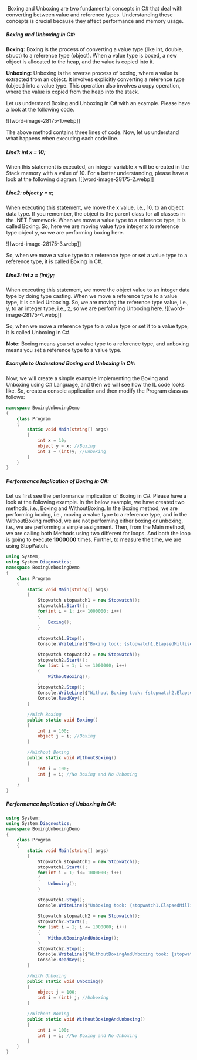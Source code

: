  Boxing and Unboxing are two fundamental concepts in C# that deal with converting between value and reference types. Understanding these concepts is crucial because they affect performance and memory usage.

##### **Boxing and Unboxing in C#:**

**Boxing:** Boxing is the process of converting a value type (like int, double, struct) to a reference type (object). When a value type is boxed, a new object is allocated to the heap, and the value is copied into it.

**Unboxing:** Unboxing is the reverse process of boxing, where a value is extracted from an object. It involves explicitly converting a reference type (object) into a value type. This operation also involves a copy operation, where the value is copied from the heap into the stack.

Let us understand Boxing and Unboxing in C# with an example. Please have a look at the following code.

![[word-image-28175-1.webp]]


The above method contains three lines of code. Now, let us understand what happens when executing each code line.

##### **Line1: int x = 10;**

When this statement is executed, an integer variable x will be created in the Stack memory with a value of 10. For a better understanding, please have a look at the following diagram.
![[word-image-28175-2.webp]]

##### **Line2: object y = x;**

When executing this statement, we move the x value, i.e., 10, to an object data type. If you remember, the object is the parent class for all classes in the .NET Framework. When we move a value type to a reference type, it is called Boxing. So, here we are moving value type integer x to reference type object y, so we are performing boxing here.

![[word-image-28175-3.webp]]

So, when we move a value type to a reference type or set a value type to a reference type, it is called Boxing in C#.

##### **Line3: int z = (int)y;**

When executing this statement, we move the object value to an integer data type by doing type casting. When we move a reference type to a value type, it is called Unboxing. So, we are moving the reference type value, i.e., y, to an integer type, i.e., z, so we are performing Unboxing here.
![[word-image-28175-4.webp]]

So, when we move a reference type to a value type or set it to a value type, it is called Unboxing in C#.

**Note:** Boxing means you set a value type to a reference type, and unboxing means you set a reference type to a value type.

##### **Example to Understand Boxing and Unboxing in C#:**

Now, we will create a simple example implementing the Boxing and Unboxing using C# Language, and then we will see how the IL code looks like. So, create a console application and then modify the Program class as follows:

```c#
namespace BoxingUnboxingDemo
{
    class Program
    {
        static void Main(string[] args)
        {
            int x = 10;
            object y = x; //Boxing
            int z = (int)y; //Unboxing
        }
    }
}

```

##### **Performance Implication of Boxing in C#:**

Let us first see the performance implication of Boxing in C#. Please have a look at the following example. In the below example, we have created two methods, i.e., Boxing and WithoutBoxing. In the Boxing method, we are performing boxing, i.e., moving a value type to a reference type, and in the WithoutBoxing method, we are not performing either boxing or unboxing, i.e., we are performing a simple assignment. Then, from the Main method, we are calling both Methods using two different for loops. And both the loop is going to execute **1000000** times. Further, to measure the time, we are using StopWatch.


```C#
using System;
using System.Diagnostics;
namespace BoxingUnboxingDemo
{
    class Program
    {
        static void Main(string[] args)
        {
            Stopwatch stopwatch1 = new Stopwatch();
            stopwatch1.Start();
            for(int i = 1; i<= 1000000; i++)
            {
                Boxing();
            }
            
            stopwatch1.Stop();
            Console.WriteLine($"Boxing took: {stopwatch1.ElapsedMilliseconds} MS");

            Stopwatch stopwatch2 = new Stopwatch();
            stopwatch2.Start();
            for (int i = 1; i <= 1000000; i++)
            {
                WithoutBoxing();
            }
            stopwatch2.Stop();
            Console.WriteLine($"Without Boxing took: {stopwatch2.ElapsedMilliseconds} MS");
            Console.ReadKey();
        }

        //With Boxing
        public static void Boxing()
        {
            int i = 100;
            object j = i; //Boxing
        }

        //Without Boxing
        public static void WithoutBoxing()
        {
            int i = 100;
            int j = i; //No Boxing and No Unboxing
        }
    }
}

```

##### **Performance Implication of Unboxing in C#:**

```C#
using System;
using System.Diagnostics;
namespace BoxingUnboxingDemo
{
    class Program
    {
        static void Main(string[] args)
        {
            Stopwatch stopwatch1 = new Stopwatch();
            stopwatch1.Start();
            for(int i = 1; i<= 1000000; i++)
            {
                Unboxing();
            }
            
            stopwatch1.Stop();
            Console.WriteLine($"Unboxing took: {stopwatch1.ElapsedMilliseconds} MS");

            Stopwatch stopwatch2 = new Stopwatch();
            stopwatch2.Start();
            for (int i = 1; i <= 1000000; i++)
            {
                WithoutBoxingAndUnboxing();
            }
            stopwatch2.Stop();
            Console.WriteLine($"WithoutBoxingAndUnboxing took: {stopwatch2.ElapsedMilliseconds} MS");
            Console.ReadKey();
        }

        //With Unboxing
        public static void Unboxing()
        {
            object j = 100;
            int i = (int) j; //Unboxing
        }

        //Without Boxing
        public static void WithoutBoxingAndUnboxing()
        {
            int i = 100;
            int j = i; //No Boxing and No Unboxing
        }
    }
}

```

